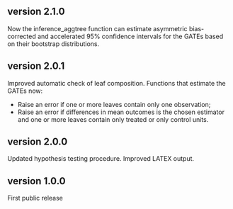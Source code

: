 ## version 2.1.0

Now the inference_aggtree function can estimate asymmetric bias-corrected and accelerated 95% confidence intervals for the GATEs based on their bootstrap distributions.

## version 2.0.1

Improved automatic check of leaf composition. Functions that estimate the GATEs now:

-   Raise an error if one or more leaves contain only one observation;
-   Raise an error if differences in mean outcomes is the chosen estimator and one or more leaves contain only treated or only control units.

## version 2.0.0

Updated hypothesis testing procedure. Improved LATEX output.

## version 1.0.0

First public release

